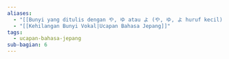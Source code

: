 ```yaml
---
aliases:
  - "[[Bunyi yang ditulis dengan や, ゆ atau よ (や, ゆ, よ huruf kecil)|Ucapan Bahasa Jepang]]"
  - "[[Kehilangan Bunyi Vokal|Ucapan Bahasa Jepang]]"
tags:
  - ucapan-bahasa-jepang
sub-bagian: 6
---
```

